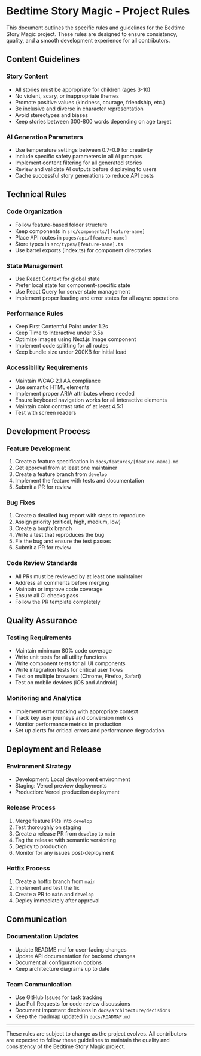 # Bedtime Story Magic - Project Rules

This document outlines the specific rules and guidelines for the Bedtime Story Magic project. These
rules are designed to ensure consistency, quality, and a smooth development experience for all
contributors.

## Content Guidelines

### Story Content

- All stories must be appropriate for children (ages 3-10)
- No violent, scary, or inappropriate themes
- Promote positive values (kindness, courage, friendship, etc.)
- Be inclusive and diverse in character representation
- Avoid stereotypes and biases
- Keep stories between 300-800 words depending on age target

### AI Generation Parameters

- Use temperature settings between 0.7-0.9 for creativity
- Include specific safety parameters in all AI prompts
- Implement content filtering for all generated stories
- Review and validate AI outputs before displaying to users
- Cache successful story generations to reduce API costs

## Technical Rules

### Code Organization

- Follow feature-based folder structure
- Keep components in `src/components/[feature-name]`
- Place API routes in `pages/api/[feature-name]`
- Store types in `src/types/[feature-name].ts`
- Use barrel exports (index.ts) for component directories

### State Management

- Use React Context for global state
- Prefer local state for component-specific state
- Use React Query for server state management
- Implement proper loading and error states for all async operations

### Performance Rules

- Keep First Contentful Paint under 1.2s
- Keep Time to Interactive under 3.5s
- Optimize images using Next.js Image component
- Implement code splitting for all routes
- Keep bundle size under 200KB for initial load

### Accessibility Requirements

- Maintain WCAG 2.1 AA compliance
- Use semantic HTML elements
- Implement proper ARIA attributes where needed
- Ensure keyboard navigation works for all interactive elements
- Maintain color contrast ratio of at least 4.5:1
- Test with screen readers

## Development Process

### Feature Development

1. Create a feature specification in `docs/features/[feature-name].md`
2. Get approval from at least one maintainer
3. Create a feature branch from `develop`
4. Implement the feature with tests and documentation
5. Submit a PR for review

### Bug Fixes

1. Create a detailed bug report with steps to reproduce
2. Assign priority (critical, high, medium, low)
3. Create a bugfix branch
4. Write a test that reproduces the bug
5. Fix the bug and ensure the test passes
6. Submit a PR for review

### Code Review Standards

- All PRs must be reviewed by at least one maintainer
- Address all comments before merging
- Maintain or improve code coverage
- Ensure all CI checks pass
- Follow the PR template completely

## Quality Assurance

### Testing Requirements

- Maintain minimum 80% code coverage
- Write unit tests for all utility functions
- Write component tests for all UI components
- Write integration tests for critical user flows
- Test on multiple browsers (Chrome, Firefox, Safari)
- Test on mobile devices (iOS and Android)

### Monitoring and Analytics

- Implement error tracking with appropriate context
- Track key user journeys and conversion metrics
- Monitor performance metrics in production
- Set up alerts for critical errors and performance degradation

## Deployment and Release

### Environment Strategy

- Development: Local development environment
- Staging: Vercel preview deployments
- Production: Vercel production deployment

### Release Process

1. Merge feature PRs into `develop`
2. Test thoroughly on staging
3. Create a release PR from `develop` to `main`
4. Tag the release with semantic versioning
5. Deploy to production
6. Monitor for any issues post-deployment

### Hotfix Process

1. Create a hotfix branch from `main`
2. Implement and test the fix
3. Create a PR to `main` and `develop`
4. Deploy immediately after approval

## Communication

### Documentation Updates

- Update README.md for user-facing changes
- Update API documentation for backend changes
- Document all configuration options
- Keep architecture diagrams up to date

### Team Communication

- Use GitHub Issues for task tracking
- Use Pull Requests for code review discussions
- Document important decisions in `docs/architecture/decisions`
- Keep the roadmap updated in `docs/ROADMAP.md`

---

These rules are subject to change as the project evolves. All contributors are expected to follow
these guidelines to maintain the quality and consistency of the Bedtime Story Magic project.
